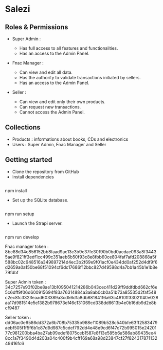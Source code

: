 # Salezi

## Roles & Permissions 
- Super Admin :
  - Has full access to all features and functionalities.
  - Has an access to the Admin Panel.
  
- Fnac Manager : 
  - Can view and edit all data.
  - Has the authority to validate transactions initiated by sellers.
  - Has an access to the Admin Panel.

- Seller :
  - Can view and edit only their own products.
  - Can request new transactions.
  - Cannot access the Admin Panel.

## Collections
- Products : informations about books, CDs and electronics
- Users : Super Admin, Fnac Manager and Seller

## Getting started
- Clone the repository from GitHub
- Install dependencies
  ```sh
npm install
- Set up the SQLite database.
  ```sh
npm run setup
- Launch the Strapi server.
  ```sh
npm run develop



Fnac manager token :
8bc88d34c856152bb8faad9ac13c3b9e37fe30f90b0bd0acdae093a8f34435ae9f821ff3edf1cc499c351aeb6b50f93c8e8fbb60ce804faf7afd208868a5f588bc02c648516a349897214d4ec3b2f69e9f01acf0e434dd0af252d4df9f6d2659a0a150be68f51094cf6dc17686f12bbc827d49598d4a7bb1a45b1e1b8e79fdbf

Super Admin token :
34c7257e93f02be8ae13b1095041214286b043cec411d29ff9ddfdbd662cf6e5c6dff9f06d600915694f83a76314884a3a8ab0cb0a51b73a85535d2faf548c2ec8fc3323eaad603389a3cd56d1a8db881841f6a63c4810ff33021f40e028aa17d981514e5e1382b978673ef46c131069cd338dd6613b4e0b16db9d2e8bcf9487

Seller token :
dd06ac0e6586dd372a6b708b75335b988ef1089b528c540bfe63ff2583479aebf505f1f5f6b1c87d9d987c5cdef792dd4e48e9cd6f47c72b995015e2420177c981200bba4ba27ab99edef8075ceb1587e8f13e585b6a586ab89435ee48cc1a7f3490d4d203a04c400f9b4cff169a68a98d23847cf27f82431787113249416fc6
